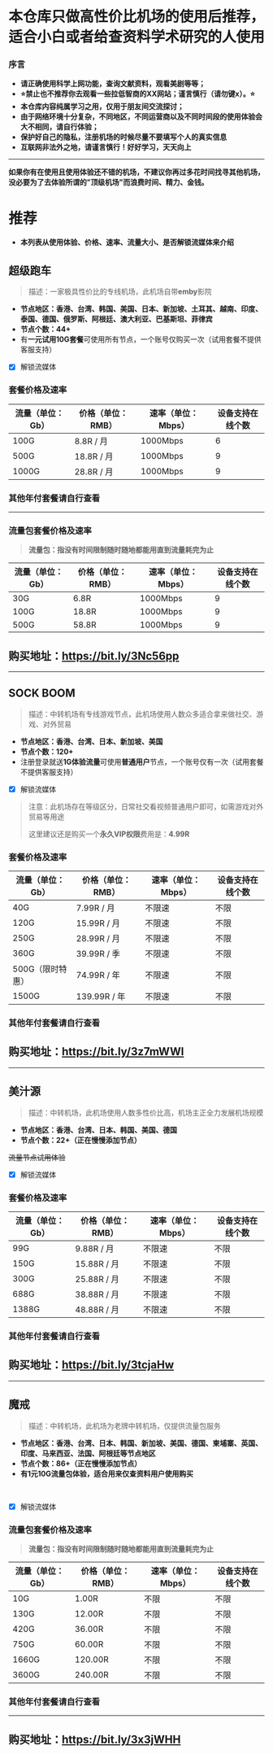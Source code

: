 # **本仓库只做高性价比机场的使用后推荐，适合小白或者给查资料学术研究的人使用**

### 序言

- **请正确使用科学上网功能，查询文献资料，观看美剧等等；**
- **⭐禁止也不推荐你去观看一些拉低智商的XX网站；谨言慎行（请勿键x）。⭐**
- **本仓库内容纯属学习之用，仅用于朋友间交流探讨；**
- **由于网络环境十分复杂，不同地区，不同运营商以及不同时间段的使用体验会大不相同，请自行体验；**
- **保护好自己的隐私，注册机场的时候尽量不要填写个人的真实信息**
- **互联网非法外之地，请谨言慎行！好好学习，天天向上**



------



**如果你有在使用且使用体验还不错的机场，不建议你再过多花时间找寻其他机场，没必要为了去体验所谓的"顶级机场"而浪费时间、精力、金钱。**



# 推荐

- **本列表从使用体验、价格、速率、流量大小、是否解锁流媒体来介绍**



## 超级跑车

> 描述：一家极具性价比的专线机场，此机场自带**emby**影院

- **节点地区：香港、台湾、韩国、美国、日本、新加坡、土耳其、越南、印度、泰国、德国、俄罗斯、阿根廷、澳大利亚、巴基斯坦、菲律宾**
- **节点个数：44+**
- 有**一元试用10G套餐**可使用所有节点，一个账号仅购买一次（试用套餐不提供客服支持）

- [x] 解锁流媒体


### 套餐价格及速率

| 流量（单位：Gb） | 价格（单位：RMB） | 速率（单位：Mbps） | 设备支持在线个数 |
| ---------------- | ----------------- | ------------------ | ---------------- |
| 100G             | 8.8R / 月         | 1000Mbps           | 6                |
| 500G             | 18.8R  / 月       | 1000Mbps           | 9                |
| 1000G            | 28.8R / 月        | 1000Mbps           | 9                |

### 其他年付套餐请自行查看

------

### 流量包套餐价格及速率

> **流量包：指没有时间限制随时随地都能用直到流量耗完为止**

| 流量（单位：Gb） | 价格（单位：RMB） | 速率（单位：Mbps） | 设备支持在线个数 |
| ---------------- | ----------------- | ------------------ | ---------------- |
| 30G              | 6.8R              | 1000Mbps           | 9                |
| 100G             | 18.8R             | 1000Mbps           | 9                |
| 500G             | 58.8R             | 1000Mbps           | 9                |



## 购买地址：https://bit.ly/3Nc56pp

------



## SOCK BOOM

> 描述：中转机场有专线游戏节点，此机场使用人数众多适合拿来做社交、游戏、对外贸易

- **节点地区：香港、台湾、日本、新加坡、美国**
- **节点个数：120+**
- 注册登录就送**1G体验流量**可使用**普通用户**节点，一个账号仅有一次（试用套餐不提供客服支持）

- [x] 解锁流媒体


> 注意：此机场存在等级区分，日常社交看视频普通用户即可，如需游戏对外贸易等用途
>
> ​           这里建议还是购买一个**永久VIP权限**费用是：**4.99R**

### 套餐价格及速率

| 流量（单位：Gb） | 价格（单位：RMB） | 速率（单位：Mbps） | 设备支持在线个数 |
| ---------------- | ----------------- | ------------------ | ---------------- |
| 40G              | 7.99R / 月        | 不限速             | 不限             |
| 120G             | 15.99R  / 月      | 不限速             | 不限             |
| 250G             | 28.99R / 月       | 不限速             | 不限             |
| 360G             | 39.99R / 季       | 不限速             | 不限             |
| 500G（限时特惠） | 74.99R / 年       | 不限速             | 不限             |
| 1500G            | 139.99R / 年      | 不限速             | 不限             |

### 其他年付套餐请自行查看



## 购买地址：https://bit.ly/3z7mWWl



------



## 美汁源

> 描述：中转机场，此机场使用人数多性价比高，机场主正全力发展机场规模

- **节点地区：香港、台湾、日本、韩国、美国、德国**
- **节点个数：22+（正在慢慢添加节点）**

~~流量节点试用体验~~

- [x] 解锁流媒体

### 套餐价格及速率

| 流量（单位：Gb） | 价格（单位：RMB） | 速率（单位：Mbps） | 设备支持在线个数 |
| ---------------- | ----------------- | ------------------ | ---------------- |
| 99G              | 9.88R / 月        | 不限速             | 不限             |
| 150G             | 15.88R  / 月      | 不限速             | 不限             |
| 300G             | 25.88R / 月       | 不限速             | 不限             |
| 688G             | 38.88R / 月       | 不限速             | 不限             |
| 1388G            | 48.88R / 月       | 不限速             | 不限             |

### 其他年付套餐请自行查看



## 购买地址：https://bit.ly/3tcjaHw



------



## 魔戒

> 描述：中转机场，此机场为老牌中转机场，仅提供流量包服务

- **节点地区：香港、台湾、日本、韩国、新加坡、美国、德国、柬埔寨、英国、印度、马来西亚、法国、阿根廷等节点地区**
- **节点个数：86+（正在慢慢添加节点）**
- **有1元10G流量包体验，适合用来仅查资料用户使用购买**

​	

- [x] 解锁流媒体

### 流量包套餐价格及速率

> **流量包：指没有时间限制随时随地都能用直到流量耗完为止**

| 流量（单位：Gb） | 价格（单位：RMB） | 速率（单位：Mbps） | 设备支持在线个数 |
| ---------------- | ----------------- | ------------------ | ---------------- |
| 10G              | 1.00R             | 不限               | 不限             |
| 130G             | 12.00R            | 不限               | 不限             |
| 420G             | 36.00R            | 不限               | 不限             |
| 750G             | 60.00R            | 不限               | 不限             |
| 1660G            | 120.00R           | 不限               | 不限             |
| 3600G            | 240.00R           | 不限               | 不限             |

### 其他年付套餐请自行查看

------

## 购买地址：https://bit.ly/3x3jWHH
